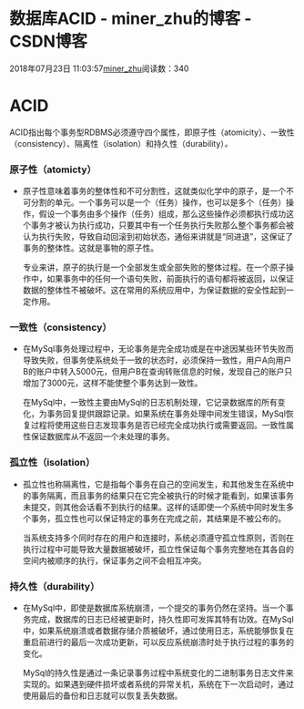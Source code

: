 # 数据库ACID - miner_zhu的博客 - CSDN博客





2018年07月23日 11:03:57[miner_zhu](https://me.csdn.net/miner_zhu)阅读数：340








# ACID

ACID指出每个事务型RDBMS必须遵守四个属性，即原子性（atomicity）、一致性（consistency）、隔离性（isolation）和持久性（durability）*。*

### 原子性（atomicty）
- 原子性意味着事务的整体性和不可分割性，这就类似化学中的原子，是一个不可分割的单元。一个事务可以是一个（任务）操作，也可以是多个（任务）操作，假设一个事务由多个操作（任务）组成，那么这些操作必须都执行成功这个事务才被认为执行成功，只要其中有一个任务执行失败那么整个事务都会被认为执行失败，导致自动回滚到初始状态，通俗来讲就是“同进退”，这保证了事务的整体性。这就是事物的原子性。 

	专业来讲，原子的执行是一个全部发生或全部失败的整体过程。在一个原子操作中，如果事务中的任何一个语句失败，前面执行的语句都将被返回，以保证数据的整体性不被破坏。这在常用的系统应用中，为保证数据的安全性起到一定作用。 

### 一致性（consistency）
- 在MySql事务处理过程中，无论事务是完全成功或是在中途因某些环节失败而导致失败，但事务使系统处于一致的状态时，必须保持一致性，用户A向用户B的账户中转入5000元，但用户B在查询转账信息的时候，发现自己的账户只增加了3000元，这样不能使整个事务达到一致性。 

	在MySql中，一致性主要由MySql的日志机制处理，它记录数据库的所有变化，为事务回复提供跟踪记录。如果系统在事务处理中间发生错误，MySql恢复过程将使用这些日志发现事务是否已经完全成功执行或需要返回。一致性属性保证数据库从不返回一个未处理的事务。

### 孤立性（isolation）
- 孤立性也称隔离性，它是指每个事务在自己的空间发生，和其他发生在系统中的事务隔离，而且事务的结果只在它完全被执行的时候才能看到，如果该事务未提交，则其他会话看不到执行的结果。这样的话即使一个系统中同时发生多个事务，孤立性也可以保证特定的事务在完成之前，其结果是不被公布的。 

	当系统支持多个同时存在的用户和连接时，系统必须遵守孤立性原则，否则在执行过程中可能导致大量数据被破坏，孤立性保证每个事务完整地在其各自的空间内被顺序的执行，保证事务之间不会相互冲突。

### 持久性（durability）
- 在MySql中，即使是数据库系统崩溃，一个提交的事务仍然在坚持。当一个事务完成，数据库的日志已经被更新时，持久性即可发挥其特有功效。在MySql中，如果系统崩溃或者数据存储介质被破坏，通过使用日志，系统能够恢复在重启前进行的最后一次成功更新，可以反应系统崩溃时处于执行过程的事务的变化。 

	MySql的持久性是通过一条记录事务过程中系统变化的二进制事务日志文件来实现的。如果遇到硬件损坏或者系统的异常关机，系统在下一次启动时，通过使用最后的备份和日志就可以恢复丢失数据。



